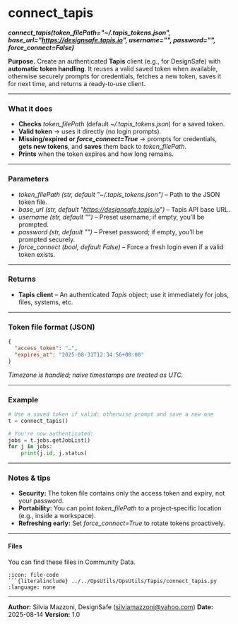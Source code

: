 # connect_tapis

***connect_tapis(token_filePath="~/.tapis_tokens.json", base_url="https://designsafe.tapis.io", username="", password="", force_connect=False)***

**Purpose.** Create an authenticated **Tapis** client (e.g., for DesignSafe) with **automatic token handling**. It reuses a valid saved token when available, otherwise securely prompts for credentials, fetches a new token, saves it for next time, and returns a ready‑to‑use client.

---

### What it does

* **Checks** *token_filePath* (default *~/.tapis_tokens.json*) for a saved token.
* **Valid token** → uses it directly (no login prompts).
* **Missing/expired or *force_connect=True*** → prompts for credentials, **gets new tokens**, and **saves** them back to *token_filePath*.
* **Prints** when the token expires and how long remains.

---

### Parameters

* *token_filePath* *(str, default *"~/.tapis_tokens.json"*)* – Path to the JSON token file.
* *base_url* *(str, default *"https://designsafe.tapis.io"*)* – Tapis API base URL.
* *username* *(str, default *""*)* – Preset username; if empty, you’ll be prompted.
* *password* *(str, default *""*)* – Preset password; if empty, you’ll be prompted securely.
* *force_connect* *(bool, default *False*)* – Force a fresh login even if a valid token exists.

---

### Returns

* **Tapis client** – An authenticated *Tapis* object; use it immediately for jobs, files, systems, etc.

---

### Token file format (JSON)

```json
{
  "access_token": "…",
  "expires_at": "2025-08-31T12:34:56+00:00"
}
```

*Timezone is handled; naive timestamps are treated as UTC.*

---

### Example

```python
# Use a saved token if valid; otherwise prompt and save a new one
t = connect_tapis()

# You're now authenticated:
jobs = t.jobs.getJobList()
for j in jobs:
    print(j.id, j.status)
```

---

### Notes & tips

* **Security:** The token file contains only the access token and expiry, not your password.
* **Portability:** You can point *token_filePath* to a project‑specific location (e.g., inside a workspace).
* **Refreshing early:** Set *force_connect=True* to rotate tokens proactively.

---

#### Files

You can find these files in Community Data.

```{dropdown} connect_tapis.py
:icon: file-code
```{literalinclude} ../../OpsUtils/OpsUtils/Tapis/connect_tapis.py
:language: none
```

---

**Author:** Silvia Mazzoni, DesignSafe ([silviamazzoni@yahoo.com](mailto:silviamazzoni@yahoo.com))
**Date:** 2025-08-14
**Version:** 1.0
